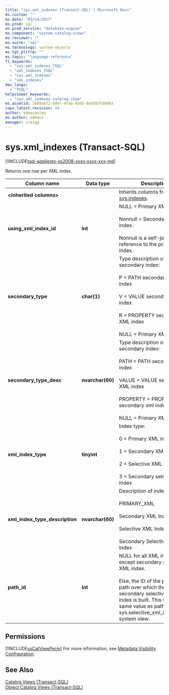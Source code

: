 ```yaml
---
title: "sys.xml_indexes (Transact-SQL) | Microsoft Docs"
ms.custom: ""
ms.date: "03/14/2017"
ms.prod: sql
ms.prod_service: "database-engine"
ms.component: "system-catalog-views"
ms.reviewer: ""
ms.suite: "sql"
ms.technology: system-objects
ms.tgt_pltfrm: ""
ms.topic: "language-reference"
f1_keywords: 
  - "sys.xml_indexes_TSQL"
  - "xml_indexes_TSQL"
  - "sys.xml_indexes"
  - "xml_indexes"
dev_langs: 
  - "TSQL"
helpviewer_keywords: 
  - "sys.xml_indexes catalog view"
ms.assetid: 3408de72-b067-4fda-b5d5-8e856dfd9db3
caps.latest.revision: 34
author: edmacauley
ms.author: edmaca
manager: craigg
---
```

# sys.xml_indexes (Transact-SQL)
[!INCLUDE[tsql-appliesto-ss2008-xxxx-xxxx-xxx-md](../../includes/tsql-appliesto-ss2008-xxxx-xxxx-xxx-md.md)]

  Returns one row per XML index.  
  
|Column name|Data type|Description|  
|-----------------|---------------|-----------------|  
|**\<inherited columns>**||Inherits columns from [sys.indexes](../../relational-databases/system-catalog-views/sys-indexes-transact-sql.md).|  
|**using_xml_index_id**|**int**|NULL = Primary XML index.<br /><br /> Nonnull = Secondary XML index.<br /><br /> Nonnull is a self-join reference to the primary XML index.|  
|**secondary_type**|**char(1)**|Type description of secondary index:<br /><br /> P = PATH secondary XML index<br /><br /> V = VALUE secondary XML index<br /><br /> R = PROPERTY secondary XML index<br /><br /> NULL = Primary XML index|  
|**secondary_type_desc**|**nvarchar(60)**|Type description of secondary index:<br /><br /> PATH = PATH secondary XML index<br /><br /> VALUE = VALUE secondary XML index<br /><br /> PROPERTY = PROPERTY secondary xml indexes.<br /><br /> NULL = Primary XML index|  
|**xml_index_type**|**tinyint**|Index type:<br /><br /> 0 = Primary XML index<br /><br /> 1 = Secondary XML index<br /><br /> 2 = Selective XML index<br /><br /> 3 = Secondary selective  XML index|  
|**xml_index_type_description**|**nvarchar(60)**|Description of index type:<br /><br /> PRIMARY_XML<br /><br /> Secondary XML Index<br /><br /> Selective XML Index<br /><br /> Secondary Selective  XML index|  
|**path_id**|**int**|NULL for all XML indexes except secondary selective XML index.<br /><br /> Else, the ID of the promoted path over which the secondary selective XML index is built. This value is the same value as path_id from sys.selective_xml_index_paths system view.|  
  
## Permissions  
 [!INCLUDE[ssCatViewPerm](../../includes/sscatviewperm-md.md)] For more information, see [Metadata Visibility Configuration](../../relational-databases/security/metadata-visibility-configuration.md).  
  
## See Also  
 [Catalog Views &#40;Transact-SQL&#41;](../../relational-databases/system-catalog-views/catalog-views-transact-sql.md)   
 [Object Catalog Views &#40;Transact-SQL&#41;](../../relational-databases/system-catalog-views/object-catalog-views-transact-sql.md)  
  
  
